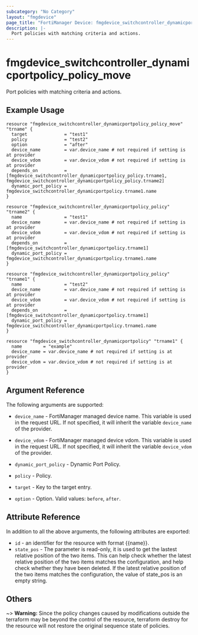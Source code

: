 ```yaml
---
subcategory: "No Category"
layout: "fmgdevice"
page_title: "FortiManager Device: fmgdevice_switchcontroller_dynamicportpolicy_policy_move"
description: |-
  Port policies with matching criteria and actions.
---
```


# fmgdevice_switchcontroller_dynamicportpolicy_policy_move
Port policies with matching criteria and actions.

## Example Usage

```hcl
resource "fmgdevice_switchcontroller_dynamicportpolicy_policy_move" "trname" {
  target              = "test1"
  policy              = "test2"
  option              = "after"
  device_name         = var.device_name # not required if setting is at provider
  device_vdom         = var.device_vdom # not required if setting is at provider
  depends_on          = [fmgdevice_switchcontroller_dynamicportpolicy_policy.trname1, fmgdevice_switchcontroller_dynamicportpolicy_policy.trname2]
  dynamic_port_policy = fmgdevice_switchcontroller_dynamicportpolicy.trname1.name
}

resource "fmgdevice_switchcontroller_dynamicportpolicy_policy" "trname2" {
  name                = "test1"
  device_name         = var.device_name # not required if setting is at provider
  device_vdom         = var.device_vdom # not required if setting is at provider
  depends_on          = [fmgdevice_switchcontroller_dynamicportpolicy.trname1]
  dynamic_port_policy = fmgdevice_switchcontroller_dynamicportpolicy.trname1.name
}

resource "fmgdevice_switchcontroller_dynamicportpolicy_policy" "trname1" {
  name                = "test2"
  device_name         = var.device_name # not required if setting is at provider
  device_vdom         = var.device_vdom # not required if setting is at provider
  depends_on          = [fmgdevice_switchcontroller_dynamicportpolicy.trname1]
  dynamic_port_policy = fmgdevice_switchcontroller_dynamicportpolicy.trname1.name
}

resource "fmgdevice_switchcontroller_dynamicportpolicy" "trname1" {
  name        = "example"
  device_name = var.device_name # not required if setting is at provider
  device_vdom = var.device_vdom # not required if setting is at provider
}
```

## Argument Reference


The following arguments are supported:

* `device_name` - FortiManager managed device name. This variable is used in the request URL. If not specified, it will inherit the variable `device_name` of the provider.
* `device_vdom` - FortiManager managed device vdom. This variable is used in the request URL. If not specified, it will inherit the variable `device_vdom` of the provider.
* `dynamic_port_policy` - Dynamic Port Policy.
* `policy` - Policy.

* `target` - Key to the target entry.
* `option` - Option. Valid values: `before`, `after`.


## Attribute Reference

In addition to all the above arguments, the following attributes are exported:
* `id` - an identifier for the resource with format {{name}}.
* `state_pos` - The parameter is read-only, it is used to get the lastest relative position of the two items. This can help check whether the latest relative position of the two items matches the configuration, and help check whether they have been deleted. If the latest relative position of the two items matches the configuration, the value of state_pos is an empty string.

## Others

~> **Warning:** Since the policy changes caused by modifications outside the terraform may be beyond the control of the resource, terraform destroy for the resource will not restore the original sequence state of policies.
